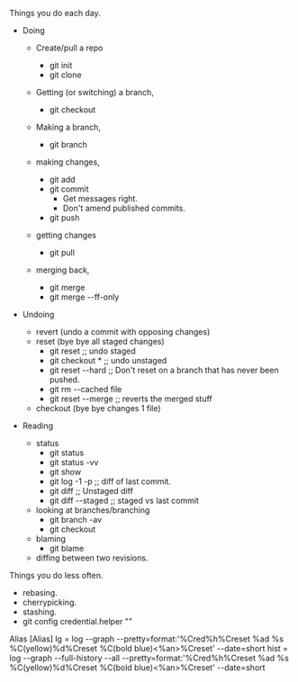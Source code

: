 Things you do each day.
- Doing
    - Create/pull a repo
        - git init
        - git clone

    - Getting (or switching) a branch,
        - git checkout <branch> 

    - Making a branch,
        - git branch <name>

    - making changes,
        - git add
        - git commit
            - Get messages right.
            - Don't amend published commits.
        - git push

    - getting changes
        - git pull

    - merging back,
        - git merge
        - git merge --ff-only

- Undoing
    - revert (undo a commit with opposing changes)
    - reset (bye bye all staged changes)
        - git reset ;; undo staged
        - git checkout * ;; undo unstaged
        - git reset --hard ;; Don't reset on a branch that has never been pushed.
        - git rm --cached file 
        - git reset --merge ;; reverts the merged stuff
    - checkout (bye bye changes 1 file)

- Reading
    - status
        - git status
        - git status -vv
        - git show
        - git log -1 -p ;; diff of last commit.
        - git diff ;; Unstaged diff
        - git diff --staged ;; staged vs last commit
    - looking at branches/branching
        - git branch -av
        - git checkout <branch>
    - blaming
        - git blame <file>
    - diffing between two revisions.

Things you do less often.
- rebasing.
- cherrypicking.
- stashing.
- git config credential.helper ""

Alias
[Alias]
     lg = log --graph --pretty=format:'%Cred%h%Creset %ad %s %C(yellow)%d%Creset %C(bold blue)<%an>%Creset' --date=short
     hist = log --graph --full-history --all --pretty=format:'%Cred%h%Creset %ad %s %C(yellow)%d%Creset %C(bold blue)<%an>%Creset' --date=short
